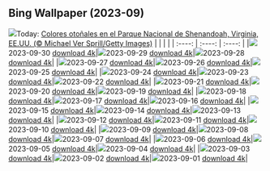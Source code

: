 ## Bing Wallpaper (2023-09)
![](https://www.bing.com/th?id=OHR.ShenandoahFoliage_ES-ES0953486275_UHD.jpg&w=1000)Today: [Colores otoñales en el Parque Nacional de Shenandoah, Virginia, EE.UU. (© Michael Ver Sprill/Getty Images)](https://www.bing.com/th?id=OHR.ShenandoahFoliage_ES-ES0953486275_UHD.jpg&rf=LaDigue_UHD.jpg&pid=hp&w=3840&h=2160&rs=1&c=4)
|      |      |      |
| :----: | :----: | :----: |
|![](https://www.bing.com/th?id=OHR.ShenandoahFoliage_ES-ES0953486275_UHD.jpg&pid=hp&w=384&h=216&rs=1&c=4)2023-09-30 [download 4k](https://www.bing.com/th?id=OHR.ShenandoahFoliage_ES-ES0953486275_UHD.jpg&rf=LaDigue_UHD.jpg&pid=hp&w=3840&h=2160&rs=1&c=4)|![](https://www.bing.com/th?id=OHR.GuiyangMoon_ES-ES0747873964_UHD.jpg&pid=hp&w=384&h=216&rs=1&c=4)2023-09-29 [download 4k](https://www.bing.com/th?id=OHR.GuiyangMoon_ES-ES0747873964_UHD.jpg&rf=LaDigue_UHD.jpg&pid=hp&w=3840&h=2160&rs=1&c=4)|![](https://www.bing.com/th?id=OHR.MaritimeDay_ES-ES0595599413_UHD.jpg&pid=hp&w=384&h=216&rs=1&c=4)2023-09-28 [download 4k](https://www.bing.com/th?id=OHR.MaritimeDay_ES-ES0595599413_UHD.jpg&rf=LaDigue_UHD.jpg&pid=hp&w=3840&h=2160&rs=1&c=4)|
|![](https://www.bing.com/th?id=OHR.CapriKrupp_ES-ES0453201189_UHD.jpg&pid=hp&w=384&h=216&rs=1&c=4)2023-09-27 [download 4k](https://www.bing.com/th?id=OHR.CapriKrupp_ES-ES0453201189_UHD.jpg&rf=LaDigue_UHD.jpg&pid=hp&w=3840&h=2160&rs=1&c=4)|![](https://www.bing.com/th?id=OHR.VeniceSkatePark_ES-ES0307104530_UHD.jpg&pid=hp&w=384&h=216&rs=1&c=4)2023-09-26 [download 4k](https://www.bing.com/th?id=OHR.VeniceSkatePark_ES-ES0307104530_UHD.jpg&rf=LaDigue_UHD.jpg&pid=hp&w=3840&h=2160&rs=1&c=4)|![](https://www.bing.com/th?id=OHR.GlacierBayOtter_ES-ES8901247713_UHD.jpg&pid=hp&w=384&h=216&rs=1&c=4)2023-09-25 [download 4k](https://www.bing.com/th?id=OHR.GlacierBayOtter_ES-ES8901247713_UHD.jpg&rf=LaDigue_UHD.jpg&pid=hp&w=3840&h=2160&rs=1&c=4)|
|![](https://www.bing.com/th?id=OHR.MerceBarcelona_ES-ES3690620266_UHD.jpg&pid=hp&w=384&h=216&rs=1&c=4)2023-09-24 [download 4k](https://www.bing.com/th?id=OHR.MerceBarcelona_ES-ES3690620266_UHD.jpg&rf=LaDigue_UHD.jpg&pid=hp&w=3840&h=2160&rs=1&c=4)|![](https://www.bing.com/th?id=OHR.EquinocioOtono_ES-ES3613916413_UHD.jpg&pid=hp&w=384&h=216&rs=1&c=4)2023-09-23 [download 4k](https://www.bing.com/th?id=OHR.EquinocioOtono_ES-ES3613916413_UHD.jpg&rf=LaDigue_UHD.jpg&pid=hp&w=3840&h=2160&rs=1&c=4)|![](https://www.bing.com/th?id=OHR.ShamwariRhino_ES-ES4677538542_UHD.jpg&pid=hp&w=384&h=216&rs=1&c=4)2023-09-22 [download 4k](https://www.bing.com/th?id=OHR.ShamwariRhino_ES-ES4677538542_UHD.jpg&rf=LaDigue_UHD.jpg&pid=hp&w=3840&h=2160&rs=1&c=4)|
|![](https://www.bing.com/th?id=OHR.NobelNorway_ES-ES8976171103_UHD.jpg&pid=hp&w=384&h=216&rs=1&c=4)2023-09-21 [download 4k](https://www.bing.com/th?id=OHR.NobelNorway_ES-ES8976171103_UHD.jpg&rf=LaDigue_UHD.jpg&pid=hp&w=3840&h=2160&rs=1&c=4)|![](https://www.bing.com/th?id=OHR.ColomaresCastle_ES-ES7485421006_UHD.jpg&pid=hp&w=384&h=216&rs=1&c=4)2023-09-20 [download 4k](https://www.bing.com/th?id=OHR.ColomaresCastle_ES-ES7485421006_UHD.jpg&rf=LaDigue_UHD.jpg&pid=hp&w=3840&h=2160&rs=1&c=4)|![](https://www.bing.com/th?id=OHR.SplugenPass_ES-ES3284919427_UHD.jpg&pid=hp&w=384&h=216&rs=1&c=4)2023-09-19 [download 4k](https://www.bing.com/th?id=OHR.SplugenPass_ES-ES3284919427_UHD.jpg&rf=LaDigue_UHD.jpg&pid=hp&w=3840&h=2160&rs=1&c=4)|
|![](https://www.bing.com/th?id=OHR.MilkyWayPortugal_ES-ES8399966635_UHD.jpg&pid=hp&w=384&h=216&rs=1&c=4)2023-09-18 [download 4k](https://www.bing.com/th?id=OHR.MilkyWayPortugal_ES-ES8399966635_UHD.jpg&rf=LaDigue_UHD.jpg&pid=hp&w=3840&h=2160&rs=1&c=4)|![](https://www.bing.com/th?id=OHR.CubanTody_ES-ES8262065568_UHD.jpg&pid=hp&w=384&h=216&rs=1&c=4)2023-09-17 [download 4k](https://www.bing.com/th?id=OHR.CubanTody_ES-ES8262065568_UHD.jpg&rf=LaDigue_UHD.jpg&pid=hp&w=3840&h=2160&rs=1&c=4)|![](https://www.bing.com/th?id=OHR.OktoberfestWorkers_ES-ES3225208971_UHD.jpg&pid=hp&w=384&h=216&rs=1&c=4)2023-09-16 [download 4k](https://www.bing.com/th?id=OHR.OktoberfestWorkers_ES-ES3225208971_UHD.jpg&rf=LaDigue_UHD.jpg&pid=hp&w=3840&h=2160&rs=1&c=4)|
|![](https://www.bing.com/th?id=OHR.GlenariffForest_ES-ES8051620183_UHD.jpg&pid=hp&w=384&h=216&rs=1&c=4)2023-09-15 [download 4k](https://www.bing.com/th?id=OHR.GlenariffForest_ES-ES8051620183_UHD.jpg&rf=LaDigue_UHD.jpg&pid=hp&w=3840&h=2160&rs=1&c=4)|![](https://www.bing.com/th?id=OHR.MongoliaHorses_ES-ES7951435497_UHD.jpg&pid=hp&w=384&h=216&rs=1&c=4)2023-09-14 [download 4k](https://www.bing.com/th?id=OHR.MongoliaHorses_ES-ES7951435497_UHD.jpg&rf=LaDigue_UHD.jpg&pid=hp&w=3840&h=2160&rs=1&c=4)|![](https://www.bing.com/th?id=OHR.HemakutaHill_ES-ES7845334706_UHD.jpg&pid=hp&w=384&h=216&rs=1&c=4)2023-09-13 [download 4k](https://www.bing.com/th?id=OHR.HemakutaHill_ES-ES7845334706_UHD.jpg&rf=LaDigue_UHD.jpg&pid=hp&w=3840&h=2160&rs=1&c=4)|
|![](https://www.bing.com/th?id=OHR.NorthSeaStairs_ES-ES7736486861_UHD.jpg&pid=hp&w=384&h=216&rs=1&c=4)2023-09-12 [download 4k](https://www.bing.com/th?id=OHR.NorthSeaStairs_ES-ES7736486861_UHD.jpg&rf=LaDigue_UHD.jpg&pid=hp&w=3840&h=2160&rs=1&c=4)|![](https://www.bing.com/th?id=OHR.FeriaDeMurcia_ES-ES7651108908_UHD.jpg&pid=hp&w=384&h=216&rs=1&c=4)2023-09-11 [download 4k](https://www.bing.com/th?id=OHR.FeriaDeMurcia_ES-ES7651108908_UHD.jpg&rf=LaDigue_UHD.jpg&pid=hp&w=3840&h=2160&rs=1&c=4)|![](https://www.bing.com/th?id=OHR.WalrusSvalbard_ES-ES7420549958_UHD.jpg&pid=hp&w=384&h=216&rs=1&c=4)2023-09-10 [download 4k](https://www.bing.com/th?id=OHR.WalrusSvalbard_ES-ES7420549958_UHD.jpg&rf=LaDigue_UHD.jpg&pid=hp&w=3840&h=2160&rs=1&c=4)|
|![](https://www.bing.com/th?id=OHR.AyutthayaTemple_ES-ES7307510230_UHD.jpg&pid=hp&w=384&h=216&rs=1&c=4)2023-09-09 [download 4k](https://www.bing.com/th?id=OHR.AyutthayaTemple_ES-ES7307510230_UHD.jpg&rf=LaDigue_UHD.jpg&pid=hp&w=3840&h=2160&rs=1&c=4)|![](https://www.bing.com/th?id=OHR.BathCircus_ES-ES7093091881_UHD.jpg&pid=hp&w=384&h=216&rs=1&c=4)2023-09-08 [download 4k](https://www.bing.com/th?id=OHR.BathCircus_ES-ES7093091881_UHD.jpg&rf=LaDigue_UHD.jpg&pid=hp&w=3840&h=2160&rs=1&c=4)|![](https://www.bing.com/th?id=OHR.ExtremaduraDay_ES-ES4000555199_UHD.jpg&pid=hp&w=384&h=216&rs=1&c=4)2023-09-07 [download 4k](https://www.bing.com/th?id=OHR.ExtremaduraDay_ES-ES4000555199_UHD.jpg&rf=LaDigue_UHD.jpg&pid=hp&w=3840&h=2160&rs=1&c=4)|
|![](https://www.bing.com/th?id=OHR.CreteHarbor_ES-ES3706408437_UHD.jpg&pid=hp&w=384&h=216&rs=1&c=4)2023-09-06 [download 4k](https://www.bing.com/th?id=OHR.CreteHarbor_ES-ES3706408437_UHD.jpg&rf=LaDigue_UHD.jpg&pid=hp&w=3840&h=2160&rs=1&c=4)|![](https://www.bing.com/th?id=OHR.MountSegla_ES-ES3516085503_UHD.jpg&pid=hp&w=384&h=216&rs=1&c=4)2023-09-05 [download 4k](https://www.bing.com/th?id=OHR.MountSegla_ES-ES3516085503_UHD.jpg&rf=LaDigue_UHD.jpg&pid=hp&w=3840&h=2160&rs=1&c=4)|![](https://www.bing.com/th?id=OHR.BourgesMarsh_ES-ES3211578621_UHD.jpg&pid=hp&w=384&h=216&rs=1&c=4)2023-09-04 [download 4k](https://www.bing.com/th?id=OHR.BourgesMarsh_ES-ES3211578621_UHD.jpg&rf=LaDigue_UHD.jpg&pid=hp&w=3840&h=2160&rs=1&c=4)|
|![](https://www.bing.com/th?id=OHR.ManhattanAerial_ES-ES3067224464_UHD.jpg&pid=hp&w=384&h=216&rs=1&c=4)2023-09-03 [download 4k](https://www.bing.com/th?id=OHR.ManhattanAerial_ES-ES3067224464_UHD.jpg&rf=LaDigue_UHD.jpg&pid=hp&w=3840&h=2160&rs=1&c=4)|![](https://www.bing.com/th?id=OHR.TinyHummer_ES-ES2909315471_UHD.jpg&pid=hp&w=384&h=216&rs=1&c=4)2023-09-02 [download 4k](https://www.bing.com/th?id=OHR.TinyHummer_ES-ES2909315471_UHD.jpg&rf=LaDigue_UHD.jpg&pid=hp&w=3840&h=2160&rs=1&c=4)|![](https://www.bing.com/th?id=OHR.TurkeyTailMush_ES-ES2759829479_UHD.jpg&pid=hp&w=384&h=216&rs=1&c=4)2023-09-01 [download 4k](https://www.bing.com/th?id=OHR.TurkeyTailMush_ES-ES2759829479_UHD.jpg&rf=LaDigue_UHD.jpg&pid=hp&w=3840&h=2160&rs=1&c=4)|
